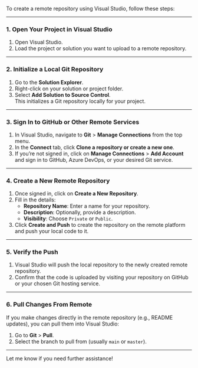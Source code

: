 To create a remote repository using Visual Studio, follow these steps:

---

### **1. Open Your Project in Visual Studio**

1. Open Visual Studio.
2. Load the project or solution you want to upload to a remote repository.

---

### **2. Initialize a Local Git Repository**

1. Go to the **Solution Explorer**.
2. Right-click on your solution or project folder.
3. Select **Add Solution to Source Control**.  
   This initializes a Git repository locally for your project.

---

### **3. Sign In to GitHub or Other Remote Services**

1. In Visual Studio, navigate to **Git** > **Manage Connections** from the top menu.
2. In the **Connect** tab, click **Clone a repository or create a new one**.
3. If you’re not signed in, click on **Manage Connections** > **Add Account** and sign in to GitHub, Azure DevOps, or your desired Git service.

---

### **4. Create a New Remote Repository**

1. Once signed in, click on **Create a New Repository**.
2. Fill in the details:
   - **Repository Name**: Enter a name for your repository.
   - **Description**: Optionally, provide a description.
   - **Visibility**: Choose `Private` or `Public`.
3. Click **Create and Push** to create the repository on the remote platform and push your local code to it.

---

### **5. Verify the Push**

1. Visual Studio will push the local repository to the newly created remote repository.
2. Confirm that the code is uploaded by visiting your repository on GitHub or your chosen Git hosting service.

---

### **6. Pull Changes From Remote**

If you make changes directly in the remote repository (e.g., README updates), you can pull them into Visual Studio:

1. Go to **Git** > **Pull**.
2. Select the branch to pull from (usually `main` or `master`).

---

Let me know if you need further assistance!
